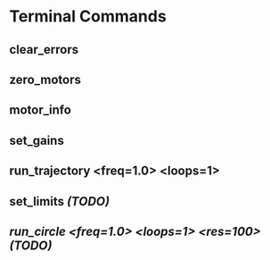# Terminal Commands

## clear_errors

## zero_motors

## motor_info

## set_gains <p> <v> <vi>

## run_trajectory <file> <freq=1.0> <loops=1>

## set_limits <v> <i> (TODO)

## run_circle <radius> <freq=1.0> <loops=1> <res=100> (TODO)

